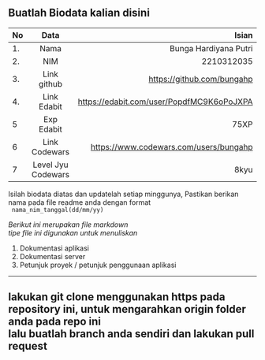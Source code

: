 **Buatlah Biodata kalian disini** <br />
----------------------------------------
|No | Data  | Isian|
|---|:-------:|------:|
|1. |Nama     | Bunga Hardiyana Putri |
|2.| NIM        | 2210312035 |
|3. |Link github |   https://github.com/bungahp   |
|4.| Link Edabit |   https://edabit.com/user/PopdfMC9K6oPoJXPA   |
|5|Exp Edabit   |    75XP   |
|6| Link Codewars|    https://www.codewars.com/users/bungahp  |
|7| Level Jyu Codewars| 8kyu |

Isilah biodata diatas dan updatelah setiap minggunya,
Pastikan berikan nama pada file readme anda dengan format <br/>
`
nama_nim_tanggal(dd/mm/yy)` 

*Berikut ini merupakan file markdown <br/> tipe file ini digunakan untuk menuliskan*
1. Dokumentasi aplikasi
2. Dokumentasi server
3. Petunjuk proyek / petunjuk penggunaan aplikasi
----
**lakukan git clone menggunakan https pada repository ini, untuk mengarahkan origin folder anda pada repo ini<br/> lalu buatlah branch anda sendiri dan lakukan pull request**
----
